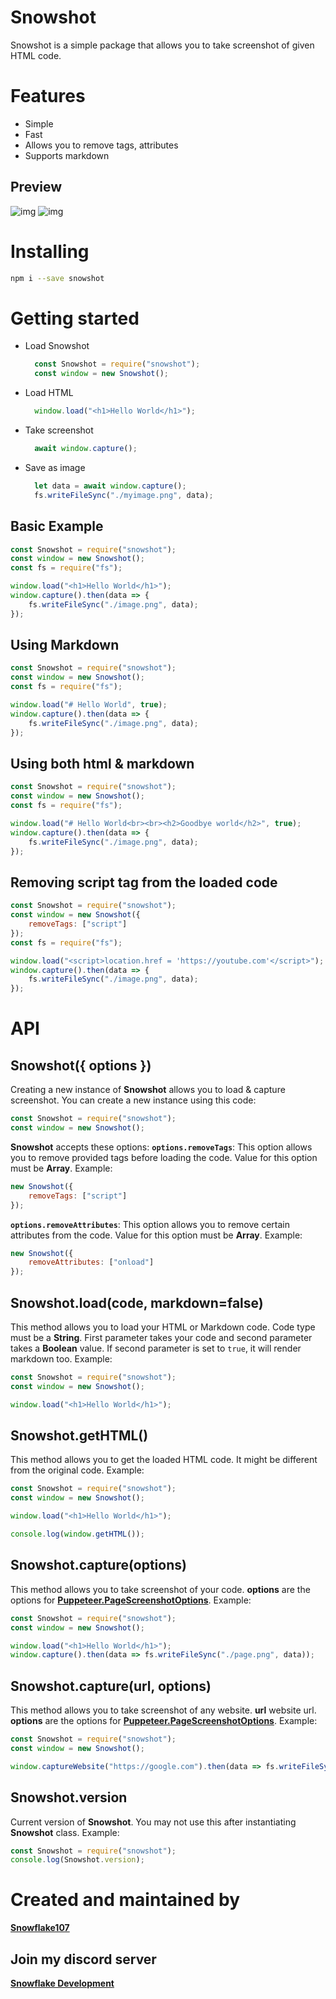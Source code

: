 # Snowshot
Snowshot is a simple package that allows you to take screenshot of given HTML code.

# Features
- Simple
- Fast
- Allows you to remove tags, attributes
- Supports markdown

## Preview
![img](https://i.imgur.com/eeaJ7T9.png)
![img](https://raw.githubusercontent.com/Snowflake107/Snowshot/master/test/webshot.png)

# Installing

```sh
npm i --save snowshot
```

# Getting started
- Load Snowshot

  ```js
    const Snowshot = require("snowshot");
    const window = new Snowshot();
  ```

- Load HTML
  
  ```js
    window.load("<h1>Hello World</h1>");
  ```

- Take screenshot
  
  ```js
    await window.capture();
  ```

- Save as image
  
  ```js
    let data = await window.capture();
    fs.writeFileSync("./myimage.png", data);
  ```

## Basic Example

```js
const Snowshot = require("snowshot");
const window = new Snowshot();
const fs = require("fs");

window.load("<h1>Hello World</h1>");
window.capture().then(data => {
    fs.writeFileSync("./image.png", data);
});
```

## Using Markdown

```js
const Snowshot = require("snowshot");
const window = new Snowshot();
const fs = require("fs");

window.load("# Hello World", true);
window.capture().then(data => {
    fs.writeFileSync("./image.png", data);
});
```

## Using both html & markdown

```js
const Snowshot = require("snowshot");
const window = new Snowshot();
const fs = require("fs");

window.load("# Hello World<br><br><h2>Goodbye world</h2>", true);
window.capture().then(data => {
    fs.writeFileSync("./image.png", data);
});
```

## Removing script tag from the loaded code

```js
const Snowshot = require("snowshot");
const window = new Snowshot({
    removeTags: ["script"]
});
const fs = require("fs");

window.load("<script>location.href = 'https://youtube.com'</script>");
window.capture().then(data => {
    fs.writeFileSync("./image.png", data);
});
```

# API

## Snowshot({ options })
Creating a new instance of **Snowshot** allows you to load & capture screenshot.
You can create a new instance using this code:

```js
const Snowshot = require("snowshot");
const window = new Snowshot();
```
**Snowshot** accepts these options:
**`options.removeTags`**: This option allows you to remove provided tags before loading the code. Value for this option must be **Array**.
Example:

```js
new Snowshot({
    removeTags: ["script"]
});
```

**`options.removeAttributes`**: This option allows you to remove certain attributes from the code. Value for this option must be **Array**.
Example:

```js
new Snowshot({
    removeAttributes: ["onload"]
});
```

## Snowshot.load(code, markdown=false)
This method allows you to load your HTML or Markdown code. Code type must be a **String**.
First parameter takes your code and second parameter takes a **Boolean** value. If second parameter is set to `true`, it will render markdown too.
Example:

```js
const Snowshot = require("snowshot");
const window = new Snowshot();

window.load("<h1>Hello World</h1>");
```

## Snowshot.getHTML()
This method allows you to get the loaded HTML code. It might be different from the original code.
Example:

```js
const Snowshot = require("snowshot");
const window = new Snowshot();

window.load("<h1>Hello World</h1>");

console.log(window.getHTML());
```

## Snowshot.capture(options)
This method allows you to take screenshot of your code.
**options** are the options for **[Puppeteer.PageScreenshotOptions](https://github.com/puppeteer/puppeteer/blob/v5.0.0/docs/api.md#pagescreenshotoptions)**.
Example:

```js
const Snowshot = require("snowshot");
const window = new Snowshot();

window.load("<h1>Hello World</h1>");
window.capture().then(data => fs.writeFileSync("./page.png", data));
```

## Snowshot.capture(url, options)
This method allows you to take screenshot of any website.
**url** website url.
**options** are the options for **[Puppeteer.PageScreenshotOptions](https://github.com/puppeteer/puppeteer/blob/v5.0.0/docs/api.md#pagescreenshotoptions)**.
Example:

```js
const Snowshot = require("snowshot");
const window = new Snowshot();

window.captureWebsite("https://google.com").then(data => fs.writeFileSync("./google.png", data));
```

## Snowshot.version
Current version of **Snowshot**. You may not use this after instantiating **Snowshot** class.
Example:

```js
const Snowshot = require("snowshot");
console.log(Snowshot.version);
```

# Created and maintained by
**[Snowflake107](https://github.com/Snowflake107)**

## Join my discord server
**[Snowflake Development](https://snowflakedev.xyz/discord)**

